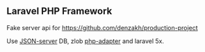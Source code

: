 ## Laravel PHP Framework

Fake server api for https://github.com/denzakh/production-project

Use [JSON-server](https://github.com/typicode/json-server) DB, zlob [php-adapter](https://github.com/Zlob/php-json-server) and laravel 5x.
